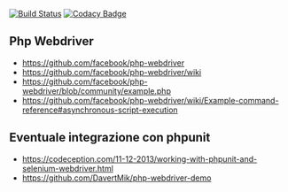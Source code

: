 [![Build Status](https://app.travis-ci.com/iubar/iubar-web-test.svg?branch=master)](https://app.travis-ci.com/github/iubar/iubar-web-test)
[![Codacy Badge](https://app.codacy.com/project/badge/Grade/3b788b840b854b7b9689e462b51de74e)](https://www.codacy.com/gh/iubar/iubar-web-test/dashboard)

## Php Webdriver
 * https://github.com/facebook/php-webdriver
 * https://github.com/facebook/php-webdriver/wiki
 * https://github.com/facebook/php-webdriver/blob/community/example.php
 * https://github.com/facebook/php-webdriver/wiki/Example-command-reference#asynchronous-script-execution

## Eventuale integrazione con phpunit
 * https://codeception.com/11-12-2013/working-with-phpunit-and-selenium-webdriver.html
 * https://github.com/DavertMik/php-webdriver-demo
 
